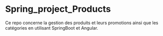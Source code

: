 # Spring_project_Products
Ce repo concerne la gestion des produits et leurs promotions ainsi que les catégories en utilisant SpringBoot et Angular.
